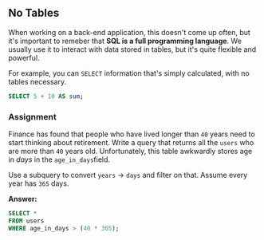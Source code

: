 ## No Tables

When working on a back-end application, this doesn't come up often, but it's
important to remeber that <b>SQL is a full programming language</b>. We usually
use it to interact with data stored in tables, but it's quite flexible and
powerful.

For example, you can `SELECT` information that's simply calculated, with no
tables necessary.

```sql
SELECT 5 + 10 AS sum;
```

### Assignment

Finance has found that people who have lived longer than `40` years need to
start thinking about retirement. Write a query that returns all the `users` who
are more than `40` years old. Unfortunately, this table awkwardly stores age in
<em>days</em> in the `age_in_days`field.

Use a subquery to convert `years` -> `days` and filter on that.
Assume every year has `365` days.

**Answer:**

```sql
SELECT *
FROM users
WHERE age_in_days > (40 * 365);
```
